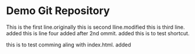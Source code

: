 # Demo Git Repository
This is the first line.originally
this is second lline.modified
this is third line. added
this is line four added after 2nd ommit. added
this is to test shortcut.

this is to test comming aling with index.html. added

